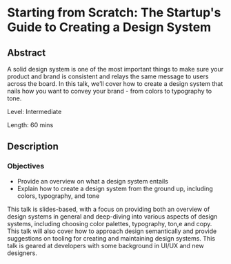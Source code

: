 # Starting from Scratch: The Startup's Guide to Creating a Design System
## Abstract
A solid design system is one of the most important things to make sure your product and brand is consistent and relays the same message to users across the board. In this talk, we’ll cover how to create a design system that nails how you want to convey your brand - from colors to typography to tone.

Level: Intermediate

Length: 60 mins

## Description
### Objectives
* Provide an overview on what a design system entails
* Explain how to create a design system from the ground up, including colors, typography, and tone

This talk is slides-based, with a focus on providing both an overview of design systems in general and deep-diving into various aspects of design systems, including choosing color palettes, typography, ton,e and copy. This talk will also cover how to approach design semantically and provide suggestions on tooling for creating and maintaining design systems. This talk is geared at developers with some background in UI/UX and new designers.
